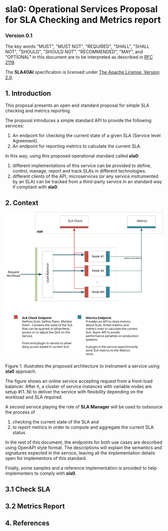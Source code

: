 # sla0: Operational Services Proposal for SLA Checking and Metrics report

### Version 0.1
The key words "MUST", "MUST NOT", "REQUIRED", "SHALL", "SHALL NOT", "SHOULD", "SHOULD NOT", "RECOMMENDED", "MAY", and "OPTIONAL" 
in this document are to be interpreted as described in [RFC 2119](http://www.ietf.org/rfc/rfc2119.txt).

The **SLA4OAI** specification is licensed under [The Apache License, Version 2.0](http://www.apache.org/licenses/LICENSE-2.0.html).

## 1. Introduction
This proposal presents an open and standard proposal for simple SLA checking and metrics reporting.

The proposal introduces a simple standard API to provide the following services:

1. An endpoint for checking the current state of a given SLA (Service level Agreement).
2. An endpoint for reporting metrics to calculate the current SLA.

In this way, using this proposed operational standard called **sla0**:

1. different implementations of this service can be provided to define, control, manage, report and track 
SLAs in different technologies.
2. different clients of the API, microservices (or any service instrumented by an SLA) can be tracked from a 
third-party service in an standard way if compliant with **sla0**.
   
## 2. Context
![Figure 1](sla0.svg "Figure 1. Architecture")

Figure 1. illustrates the proposed architecture to instrument a service using **sla0** approach.

The figure shows an online service accepting request from a front-load balancer. After it, a cluster of service 
instances with variable nodes are setup #(1..N) to deliver the service with flexibility depending on the 
workload and SLA required.

A second service playing the role of **SLA Manager** will be used to outsource the process of 
   
1. checking the current state of the SLA and
2. to report metrics in order to compute and aggregate the current SLA status 

In the rest of this document, the endpoints for both use cases are described using OpenAPI style format.
The descriptions will explain the semantics and signatures expected in the service, leaving all the 
implementation details open for implementors of this standard.

Finally, some samples and a reference implementation is provided to help implementers to comply with **sla0**.

## 3.1 Check SLA

## 3.2 Metrics Report

## 4. References


